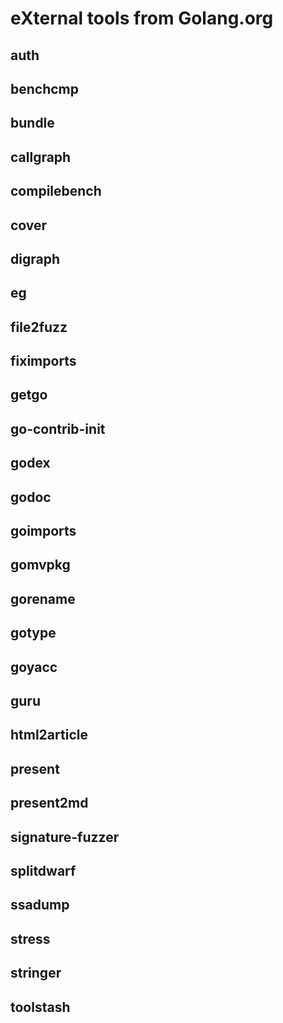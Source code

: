 # eXternal tools from Golang.org

## auth

## benchcmp

## bundle

## callgraph

## compilebench

## cover

## digraph

## eg

## file2fuzz

## fiximports

## getgo

## go-contrib-init

## godex

## godoc

## goimports

## gomvpkg

## gorename

## gotype

## goyacc

## guru

## html2article

## present

## present2md

## signature-fuzzer

## splitdwarf

## ssadump

## stress

## stringer

## toolstash

